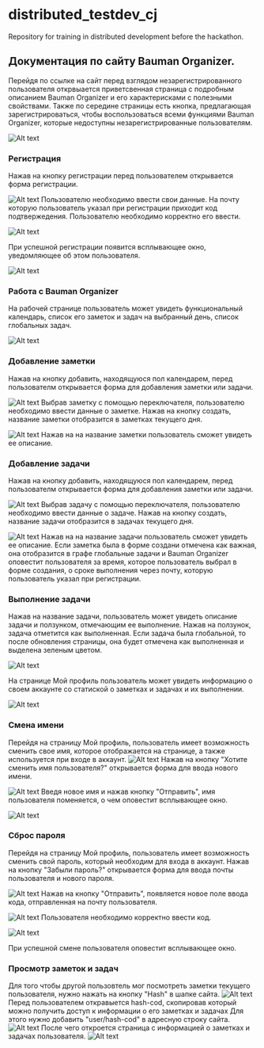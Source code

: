 # distributed_testdev_cj
Repository for training in distributed development before the hackathon.

## Документация по сайту Bauman Organizer.

Перейдя по ссылке на сайт перед взглядом незарегистрированного пользователя открвыается приветсвенная страница с подробным описанием Bauman Organizer и его характерисками с полезными свойствами. Также по середине страницы есть кнопка, предлагающая зарегистрироваться, чтобы воспользоваться всеми функциями Bauman Organizer, которые недоступны незарегистрированные пользователям.

![Alt text](readme_img/start_page.png?raw=true "Title")
### Регистрация

Нажав на кнопку регистрации перед пользователем открывается форма регистрации. 

![Alt text](readme_img/registration_form.png?raw=true "Title")
Пользователю необходимо ввести свои данные. На почту которую пользователь указал при регистрации приходит код подтвержедения. Пользователю необходимо корректно его ввести. 

![Alt text](readme_img/registration_form_done.png?raw=true "Title")

При успешной регистрации появится всплывающее окно, уведомляющее об этом пользователя.  

![Alt text](readme_img/cod_come.png?raw=true "Title")

### Работа с Bauman Organizer

На рабочей странице пользователь может увидеть функциональный календарь, список его заметок и задач на выбранный день, список глобальных задач.

![Alt text](readme_img/main_page.png?raw=true "Title")
### Добавление заметки

Нажав на кнопку добавить, находящуюся пол календарем, перед пользователм открывается форма для добавления заметки или задачи. 

![Alt text](readme_img/note_add.png?raw=true "Title")
Выбрав заметку с помощью переключателя, пользователю необходимо ввести данные о заметке. Нажав на кнопку создать, название заметки отобразится в заметках текущего дня. 

![Alt text](readme_img/note_added.png?raw=true "Title")
Нажав на на название заметки пользователь сможет увидеть ее описание.

### Добавление задачи

Нажав на кнопку добавить, находящуюся пол календарем, перед пользователм открывается форма для добавления заметки или задачи. 

![Alt text](readme_img/task_add.png?raw=true "Title")
Выбрав задачу с помощью переключателя, пользователю необходимо ввести данные о задаче. Нажав на кнопку создать, название задачи отобразится в задачах текущего дня. 

![Alt text](readme_img/task_added.png?raw=true "Title")
Нажав на на название задачи пользователь сможет увидеть ее описание.
Если заметка была в форме создани отмечена как важная, она отобразится в графе глобальные задачи и Bauman Organizer оповестит пользователя за время, которое пользователь выбрал в форме создания, о сроке выполнения через почту, которую пользователь указал при регистрации.

### Выполнение задачи

Нажав на название задачи, пользователь может увидеть описание задачи и ползунком, отмечающим ее выполнение. Нажав на ползунок, задача отметится как выполненная. Если задача была глобальной, то после обновления страницы, она будет отмечена как выполненная и выделена зеленым цветом.

![Alt text](readme_img/done_task.png?raw=true "Title")

На странице Мой профиль пользователь может увидеть информацию о своем аккаунте со статиской о заметках и задачах и их выполнении.

![Alt text](readme_img/profile.png?raw=true "Title")

### Смена имени

Перейдя на страницу Мой профиль, пользователь имеет возможность сменить свое имя, которое отображается на странице, а также используется при входе в аккаунт.
![Alt text](readme_img/profile.png?raw=true "Title")
Нажав на кнопку "Хотите сменить имя пользователя?" открывается форма для ввода нового имени. 

![Alt text](readme_img/change_name.png?raw=true "Title")
Введя новое имя и нажав кнопку "Отправить", имя пользователя поменяется, о чем оповестит всплывающее окно.

![Alt text](readme_img/changed_name.png?raw=true "Title")

### Сброс пароля

Перейдя на страницу Мой профиль, пользователь имеет возможность сменить свой пароль, который необходим для входа в аккаунт.
Нажав на кнопку "Забыли пароль?" открывается форма для ввода почты пользователя и нового пароля. 

![Alt text](readme_img/reset_parole.png?raw=true "Title")
Нажав на кнопку "Отправить", появляется новое поле ввода кода, отправленная на почту пользователя. 

![Alt text](readme_img/cod_parole.png?raw=true "Title")
Пользователя необходимо корректно ввести код. 

![Alt text](readme_img/cod_confirm.png?raw=true "Title")

При успешной смене пользователя оповестит всплывающее окно.

### Просмотр заметок и задач 

Для того чтобы другой пользовтель мог посмотреть заметки текущего пользователя, нужно нажать на кнопку "Hash" в шапке сайта.
![Alt text](readme_img/hash.png?raw=true "Title")
Перед пользователем откравыется hash-cod, скопировав который можно получить доступ к информации о его заметках и задачах
Для этого нужно добавить "user/hash-cod" в адресную строку сайта. 
![Alt text](readme_img/hash_link.png?raw=true "Title")
После чего откроется страница с информацией о заметках и задачах пользователя.
![Alt text](readme_img/other_user.png?raw=true "Title")


